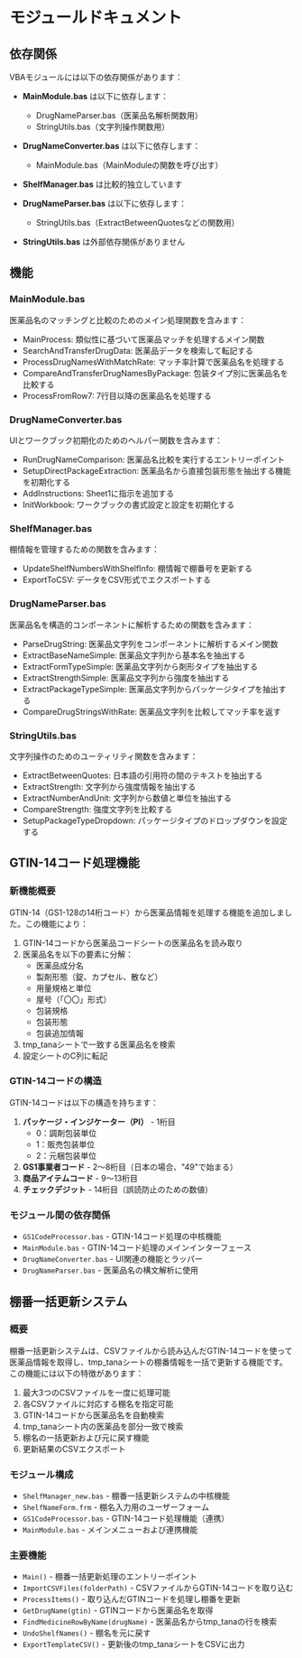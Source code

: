 # モジュールドキュメント

## 依存関係

VBAモジュールには以下の依存関係があります：

- **MainModule.bas** は以下に依存します：
  - DrugNameParser.bas（医薬品名解析関数用）
  - StringUtils.bas（文字列操作関数用）

- **DrugNameConverter.bas** は以下に依存します：
  - MainModule.bas（MainModuleの関数を呼び出す）

- **ShelfManager.bas** は比較的独立しています

- **DrugNameParser.bas** は以下に依存します：
  - StringUtils.bas（ExtractBetweenQuotesなどの関数用）

- **StringUtils.bas** は外部依存関係がありません

## 機能

### MainModule.bas
医薬品名のマッチングと比較のためのメイン処理関数を含みます：
- MainProcess: 類似性に基づいて医薬品マッチを処理するメイン関数
- SearchAndTransferDrugData: 医薬品データを検索して転記する
- ProcessDrugNamesWithMatchRate: マッチ率計算で医薬品名を処理する
- CompareAndTransferDrugNamesByPackage: 包装タイプ別に医薬品名を比較する
- ProcessFromRow7: 7行目以降の医薬品名を処理する

### DrugNameConverter.bas
UIとワークブック初期化のためのヘルパー関数を含みます：
- RunDrugNameComparison: 医薬品名比較を実行するエントリーポイント
- SetupDirectPackageExtraction: 医薬品名から直接包装形態を抽出する機能を初期化する
- AddInstructions: Sheet1に指示を追加する
- InitWorkbook: ワークブックの書式設定と設定を初期化する

### ShelfManager.bas
棚情報を管理するための関数を含みます：
- UpdateShelfNumbersWithShelfInfo: 棚情報で棚番号を更新する
- ExportToCSV: データをCSV形式でエクスポートする

### DrugNameParser.bas
医薬品名を構造的コンポーネントに解析するための関数を含みます：
- ParseDrugString: 医薬品文字列をコンポーネントに解析するメイン関数
- ExtractBaseNameSimple: 医薬品文字列から基本名を抽出する
- ExtractFormTypeSimple: 医薬品文字列から剤形タイプを抽出する
- ExtractStrengthSimple: 医薬品文字列から強度を抽出する
- ExtractPackageTypeSimple: 医薬品文字列からパッケージタイプを抽出する
- CompareDrugStringsWithRate: 医薬品文字列を比較してマッチ率を返す

### StringUtils.bas
文字列操作のためのユーティリティ関数を含みます：
- ExtractBetweenQuotes: 日本語の引用符の間のテキストを抽出する
- ExtractStrength: 文字列から強度情報を抽出する
- ExtractNumberAndUnit: 文字列から数値と単位を抽出する
- CompareStrength: 強度文字列を比較する
- SetupPackageTypeDropdown: パッケージタイプのドロップダウンを設定する

## GTIN-14コード処理機能

### 新機能概要
GTIN-14（GS1-128の14桁コード）から医薬品情報を処理する機能を追加しました。この機能により：

1. GTIN-14コードから医薬品コードシートの医薬品名を読み取り
2. 医薬品名を以下の要素に分解：
   - 医薬品成分名
   - 製剤形態（錠、カプセル、散など）
   - 用量規格と単位
   - 屋号（「〇〇」形式）
   - 包装規格
   - 包装形態
   - 包装追加情報
3. tmp_tanaシートで一致する医薬品名を検索
4. 設定シートのC列に転記

### GTIN-14コードの構造
GTIN-14コードは以下の構造を持ちます：
1. **パッケージ・インジケーター（PI）** - 1桁目
   - 0：調剤包装単位
   - 1：販売包装単位
   - 2：元梱包装単位
2. **GS1事業者コード** - 2～8桁目（日本の場合、"49"で始まる）
3. **商品アイテムコード** - 9～13桁目
4. **チェックデジット** - 14桁目（誤読防止のための数値）

### モジュール間の依存関係
- `GS1CodeProcessor.bas` - GTIN-14コード処理の中核機能
- `MainModule.bas` - GTIN-14コード処理のメインインターフェース
- `DrugNameConverter.bas` - UI関連の機能とラッパー
- `DrugNameParser.bas` - 医薬品名の構文解析に使用

## 棚番一括更新システム

### 概要
棚番一括更新システムは、CSVファイルから読み込んだGTIN-14コードを使って医薬品情報を取得し、tmp_tanaシートの棚番情報を一括で更新する機能です。この機能には以下の特徴があります：

1. 最大3つのCSVファイルを一度に処理可能
2. 各CSVファイルに対応する棚名を指定可能
3. GTIN-14コードから医薬品名を自動検索
4. tmp_tanaシート内の医薬品を部分一致で検索
5. 棚名の一括更新および元に戻す機能
6. 更新結果のCSVエクスポート

### モジュール構成
- `ShelfManager_new.bas` - 棚番一括更新システムの中核機能
- `ShelfNameForm.frm` - 棚名入力用のユーザーフォーム
- `GS1CodeProcessor.bas` - GTIN-14コード処理機能（連携）
- `MainModule.bas` - メインメニューおよび連携機能

### 主要機能
- `Main()` - 棚番一括更新処理のエントリーポイント
- `ImportCSVFiles(folderPath)` - CSVファイルからGTIN-14コードを取り込む
- `ProcessItems()` - 取り込んだGTINコードを処理し棚番を更新
- `GetDrugName(gtin)` - GTINコードから医薬品名を取得
- `FindMedicineRowByName(drugName)` - 医薬品名からtmp_tanaの行を検索
- `UndoShelfNames()` - 棚名を元に戻す
- `ExportTemplateCSV()` - 更新後のtmp_tanaシートをCSVに出力
